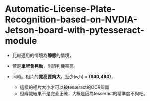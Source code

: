 # Automatic-License-Plate-Recognition-based-on-NVDIA-Jetson-board-with-pytesseract-module

- 比較適用的情境為**靜態**的情境，

- 若是**車牌會晃動**，則誤判機率高。

- 同時。相片的**寬高要夠大**，至少(w,h) = **(640,480)**，
  - 這樣的相片大小才可以被tesseract的OCR辨識
  - 但辨識結果不是完全正確，大概是因為tesseract的精準度不夠吧。
